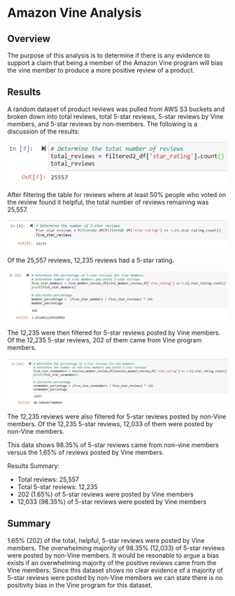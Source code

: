 # Amazon Vine Analysis

## Overview

The purpose of this analysis is to determine if there is any evidence to support a claim that being a member of the Amazon Vine program will bias the vine member to produce a more positive review of a product.

## Results

A random dataset of product reviews was pulled from AWS S3 buckets and broken down into total reviews, total 5-star reviews, 5-star reviews by Vine members, and 5-star reviews by non-members. The following is a discussion of the results: 

![total reviews](https://github.com/MattK1454/Amazon_Vine_Analysis/blob/main/Resources/images/total_reviews.png)

After filtering the table for reviews where at least 50% people who voted on the review found it helpful, the total number of reviews remaining was 25,557.

![total 5-star reviews](https://github.com/MattK1454/Amazon_Vine_Analysis/blob/main/Resources/images/five_star_reviews.png)

Of the 25,557 reviews, 12,235 reviews had a 5-star rating.

![5-star reviews by Vine members](https://github.com/MattK1454/Amazon_Vine_Analysis/blob/main/Resources/images/vine_member_5reviews.png)

The 12,235 were then filtered for 5-star reviews posted by Vine members. Of the 12,235 5-star reviews, 202 of them came from Vine program members.

![5-star reviews by non-members](https://github.com/MattK1454/Amazon_Vine_Analysis/blob/main/Resources/images/nonvine_member_5reviews.png)

The 12,235 reviews were also filtered for 5-star reviews posted by non-Vine members. Of the 12,235 5-star reviews, 12,033 of them were posted by non-Vine members.

This data shows 98.35% of 5-star reviews came from non-vine members versus the 1.65% of reviews posted by Vine members.

Results Summary:

- Total reviews: 25,557
- Total 5-star reviews: 12,235
- 202 (1.65%) of 5-star reviews were posted by Vine members
- 12,033 (98.35%) of 5-star reviews were posted by Vine members

## Summary

1.65% (202) of the total, helpful, 5-star reviews were posted by Vine members. The overwhelming majority of 98.35% (12,033) of 5-star reviews were posted by non-Vine members.  It would be resonable to argue a bias exists if an overwhelming majority of the positive reviews came from the Vine members. Since this dataset shows no clear evidence of a majority of 5-star reviews were posted by non-Vine members we can state there is no positivity bias in the Vine program for this dataset.  
